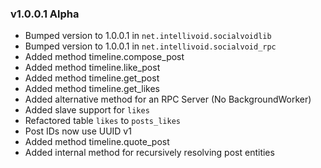 ### v1.0.0.1 Alpha
 - Bumped version to 1.0.0.1 in `net.intellivoid.socialvoidlib`
 - Bumped version to 1.0.0.1 in `net.intellivoid.socialvoid_rpc`
 - Added method timeline.compose_post
 - Added method timeline.like_post
 - Added method timeline.get_post
 - Added method timeline.get_likes
 - Added alternative method for an RPC Server (No BackgroundWorker)
 - Added slave support for `likes`
 - Refactored table `likes` to `posts_likes`
 - Post IDs now use UUID v1
 - Added method timeline.quote_post
 - Added internal method for recursively resolving post entities